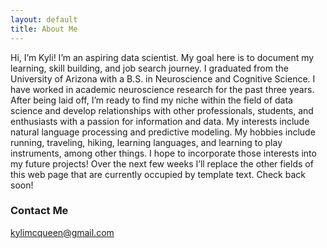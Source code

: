 ```yaml
---
layout: default
title: About Me
---
```


Hi, I’m Kyli! I’m an aspiring data scientist. My goal here is to document my learning, skill building, and job search journey. I graduated from the University of Arizona with a B.S. in Neuroscience and Cognitive Science. I have worked in academic neuroscience research for the past three years. After being laid off, I’m ready to find my niche within the field of data science and develop relationships with other professionals, students, and enthusiasts with a passion for information and data. My interests include natural language processing and predictive modeling. My hobbies include running, traveling, hiking, learning languages, and learning to play instruments, among other things. I hope to incorporate those interests into my future projects! Over the next few weeks I’ll replace the other fields of this web page that are currently occupied by template text. Check back soon!

### Contact Me
kylimcqueen@gmail.com
